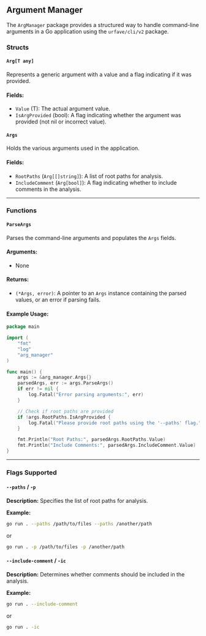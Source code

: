 ## Argument Manager
The `ArgManager` package provides a structured way to handle command-line arguments in a Go application using the `urfave/cli/v2` package.

### Structs

#### `Arg[T any]`
Represents a generic argument with a value and a flag indicating if it was provided.

#### Fields:
- `Value` (T): The actual argument value.
- `IsArgProvided` (bool): A flag indicating whether the argument was provided (not nil or incorrect value).

#### `Args`
Holds the various arguments used in the application.

#### Fields:
- `RootPaths` (`Arg[[]string]`): A list of root paths for analysis.
- `IncludeComment` (`Arg[bool]`): A flag indicating whether to include comments in the analysis.

---

### Functions

#### `ParseArgs`
Parses the command-line arguments and populates the `Args` fields.

#### Arguments:
- None

#### Returns:
- `(*Args, error)`: A pointer to an `Args` instance containing the parsed values, or an error if parsing fails.

#### Example Usage:

```go
package main

import (
    "fmt"
    "log"
    "arg_manager"
)

func main() {
    args := &arg_manager.Args{}
    parsedArgs, err := args.ParseArgs()
    if err != nil {
        log.Fatal("Error parsing arguments:", err)
    }

    // Check if root paths are provided
	if !args.RootPaths.IsArgProvided {
		log.Fatal("Please provide root paths using the '--paths' flag.")
	}

    fmt.Println("Root Paths:", parsedArgs.RootPaths.Value)
    fmt.Println("Include Comments:", parsedArgs.IncludeComment.Value)
}
```

---

### Flags Supported

#### `--paths` / `-p`
**Description:** Specifies the list of root paths for analysis.

**Example:**
```sh
go run . --paths /path/to/files --paths /another/path
```
or 

```sh
go run . -p /path/to/files -p /another/path
```

#### `--include-comment` / `-ic`
**Description:** Determines whether comments should be included in the analysis.

**Example:**
```sh
go run . --include-comment
```
or 

```sh
go run . -ic
```